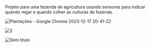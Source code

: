Projeto para uma fazenda de agricultura usando sensores para indicar quando regar e quando colher as culturas da fazenda.




![Plantações - Google Chrome 2023-12-17 20-41-22](https://github.com/danieldevoliveira/Fazenda/assets/149846821/dbc7629e-ee04-4197-8f23-45f095c028bd)


![2](https://github.com/danieldevoliveira/Fazenda/assets/149846821/72b7f630-45f9-4a94-9683-fb119fefbc90)


![Sem título](https://github.com/danieldevoliveira/Fazenda/assets/149846821/8c31e262-6fe4-474a-a645-e6a6293cb026)

